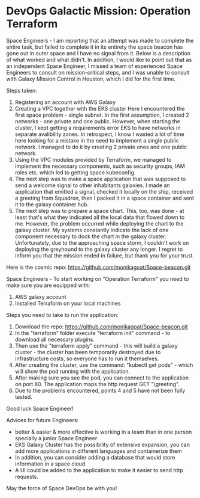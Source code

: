 # DevOps Galactic Mission: Operation Terraform

Space Engineers - I am reporting that an attempt was made to complete the entire task, but failed to complete it in its entirety
the space beacon has gone out in outer space and I have no signal from it.
Below is a description of what worked and what didn't.
In addition, I would like to point out that as an independent Space Engineer, I missed a team of experienced Space Engineers
to consult on mission-critical steps, and I was unable to consult with Galaxy Mission Control in Houston, which I did for the first time.

Steps taken:
1. Registering an account with AWS Galaxy
2. Creating a VPC together with the EKS cluster
    Here I encountered the first space problem - single subnet. In the first assumption, I created 2 networks -
    one private and one public. However, when starting the cluster, I kept getting a requirements error
    EKS to have networks in separate avalibility zones. In retrospect, I know I wasted a lot of time here
    looking for a mistake in the need to implement a single public network. I managed to do it by creating 2 private ones
    and one public network.
3. Using the VPC modules provided by Terraform, we managed to implement the necessary components, such as
    security groups, IAM roles etc. which led to getting space kubeconfig.
4. The next step was to make a space application that was supposed to send a welcome signal to other inhabitants
    galaxies. I made an application that emitted a signal, checked it locally on the ship, received a greeting from Squadron,
    then I packed it in a space container and sent it to the galaxy container hub.
5. The next step was to prepare a space chart. This, too, was done - at least that's what they indicated
    all the local data that flowed down to me. However, the problem occurred while deploying the chart to the galaxy cluster.
    My systems constantly indicate the lack of one component necessary to dock the chart in the galaxy cluster.
    Unfortunately, due to the approaching space storm, I couldn't work on deploying the greyhound to the galaxy cluster any longer.
    I regret to inform you that the mission ended in failure, but thank you for your trust.


Here is the cosmic repo: https://github.com/monikagoat/Space-beacon.git

Space Engineers - To start working on "Operation Terraform" you need to make sure you are equipped with:
1. AWS galaxy account
2. Installed Terraform on your local machines

Steps you need to take to run the application:
1. Download the repo: https://github.com/monikagoat/Space-beacon.git
2. In the "terraform" folder execute "terraform init" command - to download all necessary plugins.
3. Then use the "terraform apply" command - this will build a galaxy cluster - the cluster has been temporarily destroyed
    due to infrastructure costs, so everyone has to run it themselves.
4. After creating the cluster, use the command: "kubectl get pods" - which will show the pod running with the application.
5. After making sure you see the pod, you can connect to the application on port 80. The application maps the http request GET "\greeting".
6. Due to the problems encountered, points 4 and 5 have not been fully tested.

Good luck Space Engineer!

Advices for future Engineers:
- better & easier & more effective is working in a team than in one person specially a junior Space Engineer
- EKS Galaxy Cluster has the possibility of extensive expansion, you can add more applications in different languages and containerize them
- In addition, you can consider adding a database that would store information in a space cloud
- A UI could be added to the application to make it easier to send http requests.


May the force of Space DevOps be with you!




